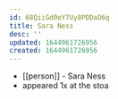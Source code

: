 ```yaml
---
id: 68QiiGd0eY7Uy8PDDaO6q
title: Sara Ness
desc: ''
updated: 1644961726956
created: 1644961726956
---
```



- [[person]] - Sara Ness
- appeared 1x at the stoa
